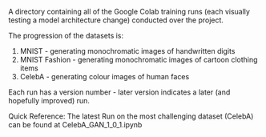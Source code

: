 A directory containing all of the Google Colab training runs (each visually testing a model architecture change) conducted over the project.

The progression of the datasets is:

1. MNIST - generating monochromatic images of handwritten digits
2. MNIST Fashion - generating monochromatic images of cartoon clothing items
3. CelebA - generating colour images of human faces

Each run has a version number - later version indicates a later (and hopefully improved) run.

Quick Reference:
The latest Run on the most challenging dataset (CelebA) can be found at CelebA_GAN_1_0_1.ipynb
